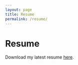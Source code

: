 ```yaml
---
layout: page
title: Resume
permalink: /resume/
---
```


# Resume

Download my latest resume [here](../assets/resume.pdf).